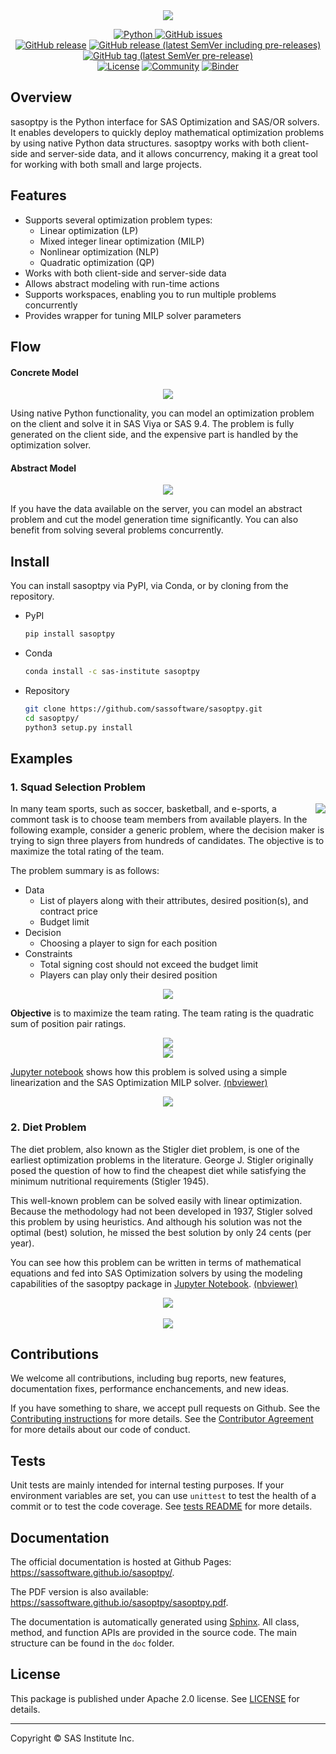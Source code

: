 
<div align="center">
  <img src="img/logo.png">
</div>

<div align="center">

[![Python](https://img.shields.io/badge/python-3.6%2B-blue) ](https://www.python.org/)
[![GitHub issues](https://img.shields.io/github/issues/sassoftware/sasoptpy)](https://github.com/sassoftware/sasoptpy/issues) <br>
[![GitHub release](https://img.shields.io/github/v/release/sassoftware/sasoptpy?label=stable%20release)](https://github.com/sassoftware/sasoptpy/releases)
[![GitHub release (latest SemVer including pre-releases)](https://img.shields.io/github/v/release/sassoftware/sasoptpy?include_prereleases&label=latest%20release)](https://github.com/sassoftware/sasoptpy/releases)
[![GitHub tag (latest SemVer pre-release)](https://img.shields.io/github/v/tag/sassoftware/sasoptpy?include_prereleases&label=latest%20tag)](https://github.com/sassoftware/sasoptpy/tags) <br>
[![License](https://img.shields.io/github/license/sassoftware/sasoptpy)](https://github.com/sassoftware/sasoptpy/blob/master/LICENSE)
[![Community](https://img.shields.io/badge/community-SAS%20Forums-red)](https://communities.sas.com/t5/Mathematical-Optimization/bd-p/operations_research)
[![Binder](https://mybinder.org/badge_logo.svg)](https://mybinder.org/v2/gh/sassoftware/sasoptpy/master)
</div>

## Overview

sasoptpy is the Python interface for SAS Optimization and SAS/OR solvers. It enables developers to quickly deploy mathematical optimization problems by using native Python data structures. sasoptpy works with both client-side and server-side data, and it allows concurrency, making it a great tool for working with both small and large projects.

## Features

- Supports several optimization problem types:
  - Linear optimization (LP)
  - Mixed integer linear optimization (MILP)
  - Nonlinear optimization (NLP)
  - Quadratic optimization (QP)
- Works with both client-side and server-side data
- Allows abstract modeling with run-time actions
- Supports workspaces, enabling you to run multiple problems concurrently
- Provides wrapper for tuning MILP solver parameters

## Flow

#### Concrete Model

<div align="center">
	<img src="img/flow-animation-concrete.gif">
</div>

Using native Python functionality, you can model an optimization problem on the client and solve it in SAS Viya or SAS 9.4.
The problem is fully generated on the client side, and the expensive part is handled by the optimization solver.

#### Abstract Model

<div align="center">
	<img src="img/flow-animation-abstract.gif">
</div>

If you have the data available on the server, you can model an abstract problem and cut the model generation time significantly.
You can also benefit from solving several problems concurrently.

## Install

You can install sasoptpy via PyPI, via Conda, or by cloning from the repository.

- PyPI

  ``` sh
  pip install sasoptpy
  ```

- Conda

  ``` sh
  conda install -c sas-institute sasoptpy
  ```

- Repository

  ``` sh
  git clone https://github.com/sassoftware/sasoptpy.git
  cd sasoptpy/
  python3 setup.py install
  ```

## Examples

### 1. Squad Selection Problem


<a href="#">
<img align="right" src="img/example_main.png">
</a>

In many team sports, such as soccer, basketball, and e-sports, a commont task is to choose team members from available players. In the following example, consider a generic problem, where the decision maker is trying to sign three players from hundreds of candidates. The objective is to maximize the total rating of the team.

The problem summary is as follows:

  - Data
    - List of players along with their attributes, desired position(s), and contract price
    - Budget limit
  - Decision
    - Choosing a player to sign for each position
  - Constraints
    - Total signing cost should not exceed the budget limit
    - Players can play only their desired position

<div align="center">
  <img src="img/squad_problem_table.png">
</div>


**Objective** is to maximize the team rating. The team rating is the quadratic sum of position pair ratings.

<div align="center">
  <img src="img/squad_problem.png">
</div>

<div align="center">
  <img src="img/squad_problem_obj.png">
</div>


[Jupyter notebook](https://github.com/sassoftware/sasoptpy/blob/master/examples/notebooks/SquadSelection.ipynb) shows how this problem is solved using a simple linearization and the SAS Optimization MILP solver. [(nbviewer)](https://nbviewer.jupyter.org/github/sassoftware/sasoptpy/blob/master/examples/notebooks/SquadSelection.ipynb)

<div align="center">
  <a href="https://nbviewer.jupyter.org/github/sassoftware/sasoptpy/blob/master/examples/notebooks/SquadSelection.ipynb">
  <img src="img/squad_example.gif">
  </a>
</div>


### 2. Diet Problem

The diet problem, also known as the Stigler diet problem, is one of the earliest optimization problems in the literature. George J. Stigler originally posed the question of how to find the cheapest diet while satisfying the minimum nutritional requirements (Stigler 1945).

This well-known problem can be solved easily with linear optimization. Because the methodology had not been developed in 1937, Stigler solved this problem by using heuristics. And although his solution was not the optimal (best) solution, he missed the best solution by only 24 cents (per year).

You can see how this problem can be written in terms of mathematical equations and fed into SAS Optimization solvers by using the modeling capabilities of the sasoptpy package in [Jupyter Notebook](https://github.com/sassoftware/sasoptpy/blob/master/examples/notebooks/DietProblem.ipynb). [(nbviewer)](https://nbviewer.jupyter.org/github/sassoftware/sasoptpy/blob/master/examples/notebooks/DietProblem.ipynb)

<div align="center">
  <a href="https://nbviewer.jupyter.org/github/sassoftware/sasoptpy/blob/master/examples/notebooks/DietProblem.ipynb">
  <img src="img/diet_example.gif">
  </a>
</div>

<br>
<div align="center">
  <a href="https://sassoftware.github.io/sasoptpy/examples/examples.html"><img src="img/more_examples.png"></a>
</div>


## Contributions

We welcome all contributions, including bug reports, new features, documentation fixes, performance enchancements, and new ideas.

If you have something to share, we accept pull requests on Github. See the [Contributing instructions](CONTRIBUTING.md) for more details. See the [Contributor Agreement](ContributorAgreement.txt) for more details about our code of conduct.

## Tests

Unit tests are mainly intended for internal testing purposes. If your environment variables are set, you can use `unittest` to test the health of a commit or to test the code coverage. See [tests README](tests/README.md) for more details.

## Documentation

The official documentation is hosted at Github Pages: https://sassoftware.github.io/sasoptpy/.

The PDF version is also available: https://sassoftware.github.io/sasoptpy/sasoptpy.pdf.

The documentation is automatically generated using [Sphinx](https://www.sphinx-doc.org/en/master/). All class, method, and function APIs are provided in the source code. The main structure can be found in the `doc` folder.

## License

This package is published under Apache 2.0 license. See [LICENSE](LICENSE.md) for details.


---


Copyright © SAS Institute Inc.
